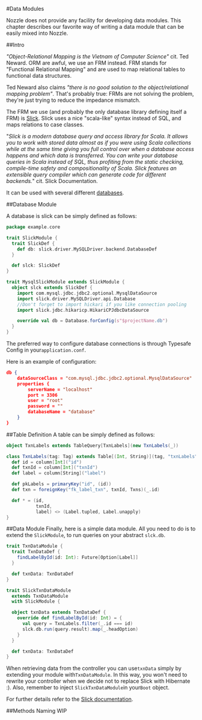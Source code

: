 #Data Modules

Nozzle does not provide any facility for developing data modules. This chapter describes our favorite way of writing a data module that can be easily mixed into Nozzle.

##Intro

*"Object-Relational Mapping is the Vietnam of Computer Science"* cit. Ted Neward. ORM are awful, we use an FRM instead.
FRM stands for "Functional Relational Mapping" and are used to map relational tables to functional data structures.

Ted Neward also claims *"there is no good solution to the object/relational mapping problem"*. That's probably true: FRMs are not solving the problem, they're just trying to reduce the impedance mismatch.

The FRM we use (and probably the only database library defining itself a FRM) is [Slick](http://slick.typesafe.com/doc/3.0.0/).
Slick uses a nice "scala-like" syntax instead of SQL, and maps relations to case classes.

"*Slick is a modern database query and access library for Scala. It allows you to work with stored data almost as if you were using Scala collections while at the same time giving you full control over when a database access happens and which data is transferred. You can write your database queries in Scala instead of SQL, thus profiting from the static checking, compile-time safety and compositionality of Scala. Slick features an extensible query compiler which can generate code for different backends.*"
cit. Slick Documentation.

It can be used with several different [databases](http://slick.typesafe.com/doc/3.0.0/supported-databases.html).

##Database Module

A database is slick can be simply defined as follows:
```scala
package example.core

trait SlickModule {
  trait SlickDef {
    def db: slick.driver.MySQLDriver.backend.DatabaseDef
  }

  def slck: SlickDef
}

trait MysqlSlickModule extends SlickModule {
  object slck extends SlickDef {
    import com.mysql.jdbc.jdbc2.optional.MysqlDataSource
    import slick.driver.MySQLDriver.api.Database
    //Don't forget to import hickari if you like connection pooling
    import slick.jdbc.hikaricp.HikariCPJdbcDataSource

    override val db = Database.forConfig(s"$projectName.db")
  }
}
```

The preferred way to configure database connections is through Typesafe Config in your`application.conf`.

Here is an example of configuration:
```json
db {
    dataSourceClass = "com.mysql.jdbc.jdbc2.optional.MysqlDataSource"
    properties {
        serverName = "localhost"
        port = 3306
        user = "root"
        password = ""
        databaseName = "database"
    }
}

```
##Table Definition
A table can be simply defined as follows:
```scala
object TxnLabels extends TableQuery[TxnLabels](new TxnLabels(_))

class TxnLabels(tag: Tag) extends Table[(Int, String)](tag, "txnLabels") {
  def id = column[Int]("id")
  def txnId = column[Int]("txnId")
  def label = column[String]("label")

  def pkLabels = primaryKey("id", (id))
  def txn = foreignKey("fk_label_txn", txnId, Txns)(_.id)

  def * = (id,
           txnId,
           label) <> (Label.tupled, Label.unapply)
}
```

##Data Module
Finally, here is a simple data module. All you need to do is to extend the `SlickModule`, to run queries on your abstract `slck.db`.
```scala
trait TxnDataModule {
  trait TxnDataDef {
    findLabelById(id: Int): Future[Option[Label]]
  }

  def txnData: TxnDataDef
}

trait SlickTxnDataModule 
  extends TxnDataModule
  with SlickModule {

  object txnData extends TxnDataDef {
    override def findLabelById(id: Int) = {
      val query = TxnLabels.filter(_.id === id)
      slck.db.run(query.result).map(_.headOption)
    }
  }

  def txnData: TxnDataDef
}
```
When retrieving data from the controller you can use`txnData` simply by extending your module with`TxnDataModule`. In this way, you won't need to rewrite your controller when we decide not to replace Slick with Hibernate :).
Also, remember to inject `SlickTxnDataModule`in your`Boot` object.

For further details refer to the [Slick documentation](http://slick.typesafe.com/doc/3.0.0/index.html).

##Methods Naming
WIP